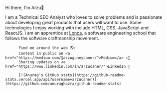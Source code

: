 Hi there, I'm Arzu👋 

 I am a Technical SEO Analyst who loves to solve problems and is passionate about developing great products that users will want to use. Some technologies I enjoy working with include HTML, CSS, JavaScript and ReactJS. I am an apprentice at <a href="https://lonca.works/">Lonca</a>, a software engineering school that follows the software craftmanship movement.
 
 
          Find me around the web 🌎:
          Content in public on <a href="https://medium.com/@arzuguneycaner/">Medium</a> ✍🏾
          Sharing updates on <a href="https://www.linkedin.com/in/arzucaner/">LinkedIn 💼
          
          [![Anurag's GitHub stats](https://github-readme-stats.vercel.app/api?username=arzucaner)](https://github.com/anuraghazra/github-readme-stats)

